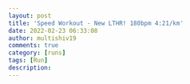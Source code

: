 ```yaml
---
layout: post
title: 'Speed Workout - New LTHR! 180bpm 4:21/km'
date: 2022-02-23 06:33:08
author: multishiv19
comments: true
category: [runs]
tags: [Run]
description: 
---
```


<div width='100%' class='strava-embed-placeholder' data-embed-type='activity' data-embed-id='6727776147'></div>
<script src='https://strava-embeds.com/embed.js'></script>
